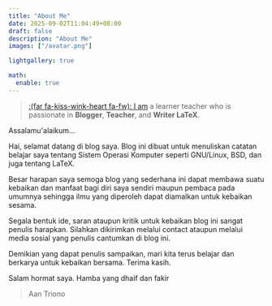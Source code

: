 ```yaml
---
title: "About Me"
date: 2025-09-02T11:04:49+08:00
draft: false
description: "About Me"
images: ["/avatar.png"]

lightgallery: true

math:
  enable: true
---
```



> [:(far fa-kiss-wink-heart fa-fw): I am](https://www.aantriono.com) a learner teacher who is
passionate in  **Blogger**, **Teacher**, and **Writer LaTeX**.
>
Assalamu'alaikum...
>
 Hai, selamat datang di blog saya. Blog ini dibuat untuk menuliskan catatan belajar saya tentang Sistem Operasi Komputer seperti GNU/Linux, BSD, dan juga tentang LaTeX.
>
 Besar harapan saya semoga blog yang sederhana ini dapat membawa suatu kebaikan dan manfaat bagi diri saya sendiri maupun pembaca pada umumnya sehingga ilmu yang diperoleh dapat diamalkan untuk  kebaikan sesama. 
>
 Segala bentuk ide, saran ataupun kritik untuk kebaikan blog ini sangat penulis harapkan. Silahkan dikirimkan melalui contact ataupun melalui media sosial yang penulis cantumkan di blog ini. 
>
 Demikian yang dapat penulis sampaikan, mari kita terus belajar dan berkarya untuk kebaikan bersama. Terima kasih. 
>
 Salam hormat saya. 
 Hamba yang dhaif dan fakir 
>

> Aan Triono





